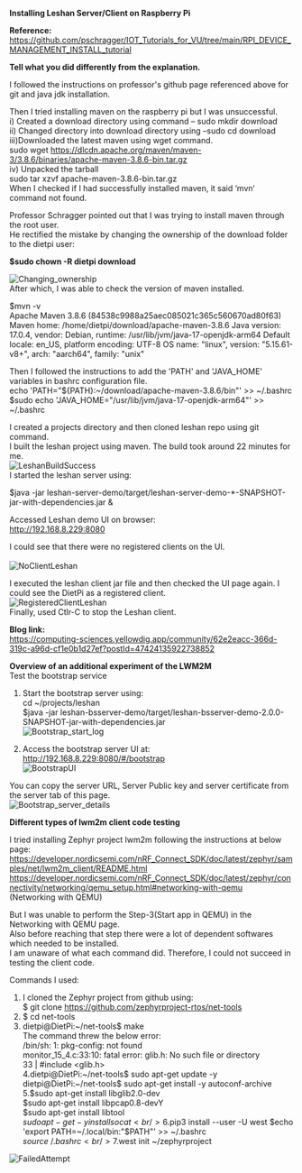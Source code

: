**Installing Leshan Server/Client on Raspberry Pi**

**Reference:**<br/>
https://github.com/pschragger/IOT_Tutorials_for_VU/tree/main/RPI_DEVICE_MANAGEMENT_INSTALL_tutorial

**Tell what you did differently from the explanation.**

I followed the instructions on professor's github page referenced above for git and java jdk installation.<br/>

Then I tried installing maven on the raspberry pi but I was unsuccessful.<br/>
i) Created a download directory using command – sudo mkdir download<br/>
ii) Changed directory into download directory using –sudo cd download<br/>
iii)Downloaded the latest maven using wget command.<br/>
sudo wget https://dlcdn.apache.org/maven/maven-3/3.8.6/binaries/apache-maven-3.8.6-bin.tar.gz<br/>
iv) Unpacked the tarball<br/>
sudo tar xzvf apache-maven-3.8.6-bin.tar.gz<br/>
When I checked if I had successfully installed maven, it said ‘mvn’ command not found.<br/>

Professor Schragger pointed out that I was trying to install maven through the root user.<br/> 
He rectified the mistake by changing the ownership of the download folder to the dietpi user:<br/>

**$sudo chown -R dietpi download**<br/>

![Changing_ownership](/LWM2M/image/Changing_ownership.png)<br/>
After which, I was able to check the version of maven installed.<br/>

$mvn -v<br/>
Apache Maven 3.8.6 (84538c9988a25aec085021c365c560670ad80f63)
Maven home: /home/dietpi/download/apache-maven-3.8.6
Java version: 17.0.4, vendor: Debian, runtime: /usr/lib/jvm/java-17-openjdk-arm64
Default locale: en_US, platform encoding: UTF-8
OS name: "linux", version: "5.15.61-v8+", arch: "aarch64", family: "unix"

Then I followed the instructions to add the 'PATH' and 'JAVA_HOME' variables in bashrc configuration file.<br/>
echo 'PATH="${PATH}:~/download/apache-maven-3.8.6/bin"' >> ~/.bashrc<br/>
$sudo echo 'JAVA_HOME="/usr/lib/jvm/java-17-openjdk-arm64"' >> ~/.bashrc<br/>

I created a projects directory and then cloned leshan repo using git command. <br/>
I built the leshan project using maven. The build took around 22 minutes for me.<br/>
![LeshanBuildSuccess](/LWM2M/image/LeshanBuildSuccess.png)<br/>
I started the leshan server using:<br/>

$java -jar leshan-server-demo/target/leshan-server-demo-*-SNAPSHOT-jar-with-dependencies.jar &<br/>

Accessed Leshan demo UI on browser:<br/>
http://192.168.8.229:8080<br/>


I could see that there were no registered clients on the UI.<br/><br/>
![NoClientLeshan](/LWM2M/image/NoClientLeshan.png)<br/>

I executed the leshan client jar file and then checked the UI page again. I could see the DietPi as a registered client.<br/>
![RegisteredClientLeshan](/LWM2M/image/RegisteredClientLeshan.png)<br/>
Finally, used Ctlr-C to stop the Leshan client.<br/>

**Blog link:**<br/>
https://computing-sciences.yellowdig.app/community/62e2eacc-366d-319c-a96d-cf1e0b1d27ef?postId=47424135922738852<br/>

**Overview of an additional experiment of the LWM2M**<br/>
Test the bootstrap service 

  1. Start the bootstrap server using:<br/>
  cd ~/projects/leshan<br/>
  $java -jar leshan-bsserver-demo/target/leshan-bsserver-demo-2.0.0-SNAPSHOT-jar-with-dependencies.jar<br/>
  ![Bootstrap_start_log](/LWM2M/image/Bootstrap_start_log.JPG)<br/>

  2. Access the bootstrap server UI at:<br/>
  http://192.168.8.229:8080/#/bootstrap<br/>
  ![BootstrapUI](/LWM2M/image/BootstrapUI.png)<br/>
  
  You can copy the server URL, Server Public key and server certificate from the server tab of this page.<br/>
  ![Bootstrap_server_details](/LWM2M/image/Bootstrap_server_details.png)<br/>

**Different types of lwm2m client code testing**<br/>

I tried installing Zephyr project lwm2m following the instructions at below page:<br/>
https://developer.nordicsemi.com/nRF_Connect_SDK/doc/latest/zephyr/samples/net/lwm2m_client/README.html<br/>
https://developer.nordicsemi.com/nRF_Connect_SDK/doc/latest/zephyr/connectivity/networking/qemu_setup.html#networking-with-qemu<br/>
(Networking with QEMU)<br/>

But I was unable to perform the Step-3(Start app in QEMU) in the Networking with QEMU page. <br/>
Also before reaching that step there were a lot of dependent softwares which needed to be installed.<br/>
I am unaware of what each command did. Therefore, I could not succeed in testing the client code.<br/>

Commands I used:<br/>
1. I cloned the Zephyr project from github using:<br/>
$ git clone https://github.com/zephyrproject-rtos/net-tools<br/>
2. $ cd net-tools<br/>
3. dietpi@DietPi:~/net-tools$ make<br/>
The command threw the below error:<br/>
/bin/sh: 1: pkg-config: not found<br/>
monitor_15_4.c:33:10: fatal error: glib.h: No such file or directory<br/>
   33 | #include <glib.h><br/>
4.dietpi@DietPi:~/net-tools$ sudo apt-get update -y<br/>
dietpi@DietPi:~/net-tools$ sudo apt-get install -y autoconf-archive<br/>
5.$sudo apt-get install libglib2.0-dev<br/>
$sudo apt-get install libpcap0.8-devY<br/>
$sudo apt-get install libtool<br/>
$sudo apt-get -y install socat<br/>
6.$pip3 install --user -U west
$echo 'export PATH=~/.local/bin:"$PATH"' >> ~/.bashrc<br/>
$source ~/.bashrc<br/>
7.$west init ~/zephyrproject<br/>

![FailedAttempt](/LWM2M/image/FailedAttempt.png)<br/>
